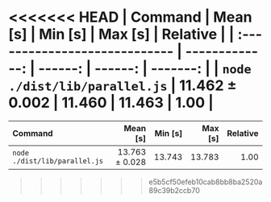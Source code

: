 <<<<<<< HEAD
| Command                       |       Mean [s] | Min [s] | Max [s] | Relative |
| :---------------------------- | -------------: | ------: | ------: | -------: |
| `node ./dist/lib/parallel.js` | 11.462 ± 0.002 |  11.460 |  11.463 |     1.00 |
=======
| Command | Mean [s] | Min [s] | Max [s] | Relative |
|:---|---:|---:|---:|---:|
| `node ./dist/lib/parallel.js` | 13.763 ± 0.028 | 13.743 | 13.783 | 1.00 |
>>>>>>> e5b5cf50efeb10cab8bb8ba2520a89c39b2ccb70
